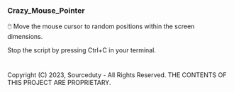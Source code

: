 ### Crazy_Mouse_Pointer

🖱️ Move the mouse cursor to random positions within the screen dimensions. 

Stop the script by pressing Ctrl+C in your terminal.

#

Copyright (C) 2023, Sourceduty - All Rights Reserved.
THE CONTENTS OF THIS PROJECT ARE PROPRIETARY.
